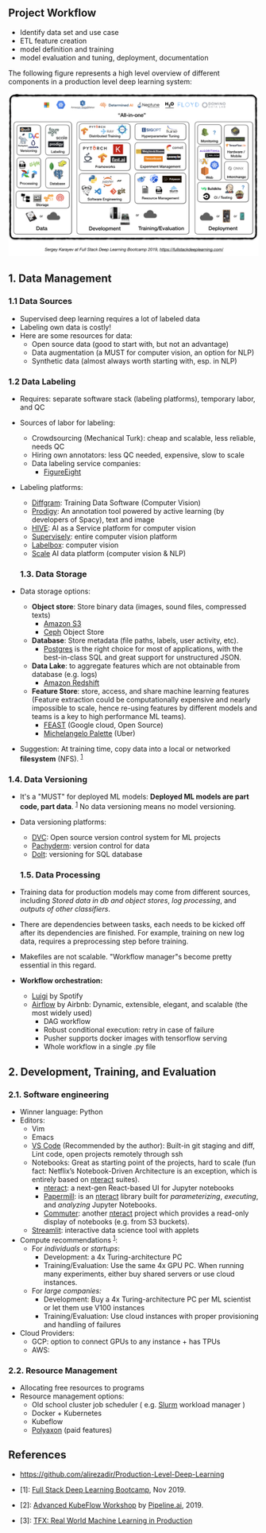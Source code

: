 ## Project Workflow

- Identify data set and use case
- ETL feature creation
- model definition and training
- model evaluation and tuning, deployment, documentation

The following figure represents a high level overview of different components in a production level deep learning system:

![ML products](infra_tooling.png)

## 1. Data Management
### 1.1 Data Sources
* Supervised deep learning requires a lot of labeled data
* Labeling own data is costly!
* Here are some resources for data:
  * Open source data (good to start with, but not an advantage)
  * Data augmentation (a MUST for computer vision, an option for NLP)
  * Synthetic data (almost always worth starting with, esp. in NLP)
### 1.2  Data Labeling
* Requires: separate software stack (labeling platforms), temporary labor, and QC
* Sources of labor for labeling:
  * Crowdsourcing (Mechanical Turk): cheap and scalable, less reliable, needs QC
  * Hiring own annotators: less QC needed, expensive, slow to scale
  * Data labeling service companies:
    * [FigureEight](https://www.figure-eight.com/)
* Labeling platforms:
  * [Diffgram](https://diffgram.com/): Training Data Software (Computer Vision)
  * [Prodigy](https://prodi.gy/): An annotation tool powered
by active learning (by developers of Spacy), text and image
  * [HIVE](https://thehive.ai/): AI as a Service platform for computer vision
  * [Supervisely](https://supervise.ly/): entire computer vision platform
  * [Labelbox](https://labelbox.com/): computer vision
  * [Scale](https://scale.com/) AI data platform (computer vision & NLP)

  ### 1.3. Data Storage
* Data storage options:
  * **Object store**: Store binary data (images, sound files, compressed texts)
    * [Amazon S3](https://aws.amazon.com/s3/)
    * [Ceph](https://ceph.io/) Object Store
  * **Database**: Store metadata (file paths, labels, user activity, etc).
    * [Postgres](https://www.postgresql.org/) is the right choice for most of applications, with the best-in-class SQL and great support for unstructured JSON.
  * **Data Lake**: to aggregate features which are not obtainable from database (e.g. logs)
    * [Amazon Redshift](https://aws.amazon.com/redshift/)
  * **Feature Store**: store, access, and share machine learning features
 (Feature extraction could be computationally expensive and nearly impossible to scale, hence re-using features by different models and teams is a key to high performance ML teams).
    * [FEAST](https://github.com/gojek/feast) (Google cloud, Open Source)
    * [Michelangelo Palette](https://eng.uber.com/michelangelo/) (Uber)
* Suggestion: At training time, copy data into a local or networked **filesystem** (NFS). <sup>[1](#fsdl)</sup>

### 1.4. Data Versioning
* It's a "MUST" for deployed ML models:
  **Deployed ML models are part code, part data**. <sup>[1](#fsdl)</sup>  No data versioning means no model versioning.
* Data versioning platforms:
  * [DVC](https://dvc.org/): Open source version control system for ML projects
  * [Pachyderm](https://www.pachyderm.com/): version control for data
  * [Dolt](https://www.liquidata.co/): versioning for SQL database

  ### 1.5. Data Processing
* Training data for production models may come from different sources, including *Stored data in db and object stores*, *log processing*, and *outputs of other classifiers*.
* There are dependencies between tasks, each needs to be kicked off after its dependencies are finished. For example, training on new log data, requires a preprocessing step before training.
* Makefiles are not scalable. "Workflow manager"s become pretty essential in this regard.
* **Workflow orchestration:**
  * [Luigi](https://github.com/spotify/luigi) by Spotify
  * [Airflow](https://airflow.apache.org/) by Airbnb: Dynamic, extensible, elegant, and scalable (the most widely used)
      * DAG workflow
      * Robust conditional execution: retry in case of failure
      * Pusher supports docker images with tensorflow serving
      * Whole workflow in a single .py file

## 2. Development, Training, and Evaluation
### 2.1. Software engineering
* Winner language: Python
* Editors:
   * Vim
   * Emacs
   * [VS Code](https://code.visualstudio.com/) (Recommended by the author): Built-in git staging and diff, Lint code, open projects remotely through ssh
   * Notebooks: Great as starting point of the projects, hard to scale (fun fact: Netflix’s Notebook-Driven Architecture is an exception, which is entirely based on [nteract](https://nteract.io/) suites).
      * [nteract](https://nteract.io/): a next-gen React-based UI for Jupyter notebooks
      * [Papermill](https://github.com/nteract/papermill): is an [nteract](https://nteract.io/) library built for *parameterizing*, *executing*, and *analyzing* Jupyter Notebooks.
      * [Commuter](https://github.com/nteract/commuter): another [nteract](https://nteract.io/) project which provides a read-only display of notebooks (e.g. from S3 buckets).
   * [Streamlit](https://streamlit.io/): interactive data science tool with applets
 * Compute recommendations <sup>[1](#fsdl)</sup>:
   * For *individuals* or *startups*:
     * Development: a 4x Turing-architecture PC
     * Training/Evaluation: Use the same 4x GPU PC. When running many experiments, either buy shared servers or use cloud instances.
   * For *large companies:*
     * Development: Buy a 4x Turing-architecture PC per ML scientist or let them use V100 instances
     * Training/Evaluation: Use cloud instances with proper provisioning and handling of failures
 * Cloud Providers:
   * GCP: option to connect GPUs to any instance + has TPUs
   * AWS:
### 2.2. Resource Management
  * Allocating free resources to programs
  * Resource management options:
    * Old school cluster job scheduler ( e.g. [Slurm](https://slurm.schedmd.com/) workload manager )
    * Docker + Kubernetes
    * Kubeflow
    * [Polyaxon](https://polyaxon.com/) (paid features)

## References
- https://github.com/alirezadir/Production-Level-Deep-Learning

- <a name="fsdl">[1]</a>: [Full Stack Deep Learning Bootcamp](https://fullstackdeeplearning.com/), Nov 2019.
- <a name="pipe">[2]</a>: [Advanced KubeFlow Workshop](https://www.meetup.com/Advanced-KubeFlow/) by [Pipeline.ai](https://pipeline.ai/), 2019.
- <a name="pipe">[3]</a>: [TFX: Real World Machine Learning in Production](https://cdn.oreillystatic.com/en/assets/1/event/298/TFX_%20Production%20ML%20pipelines%20with%20TensorFlow%20Presentation.pdf)
